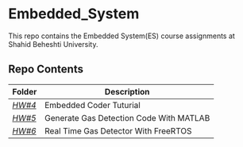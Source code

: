 # Embedded_System
This repo contains the Embedded System(ES) course assignments at Shahid Beheshti University.

## Repo Contents 

| Folder | Description |
|--|--|
|[*HW#4*](https://github.com/alireza00bin/Embedded_System/tree/main/HW4_Embedded_Coder)|Embedded Coder Tuturial|
|[*HW#5*](https://github.com/alireza00bin/Embedded_System/tree/main/HW5_Gas_Detector)|Generate Gas Detection Code With MATLAB|
|[*HW#6*](https://github.com/alireza00bin/Embedded_System/tree/main/HW6_Gas_Detector_FreeRTOS)|Real Time Gas Detector With FreeRTOS|
